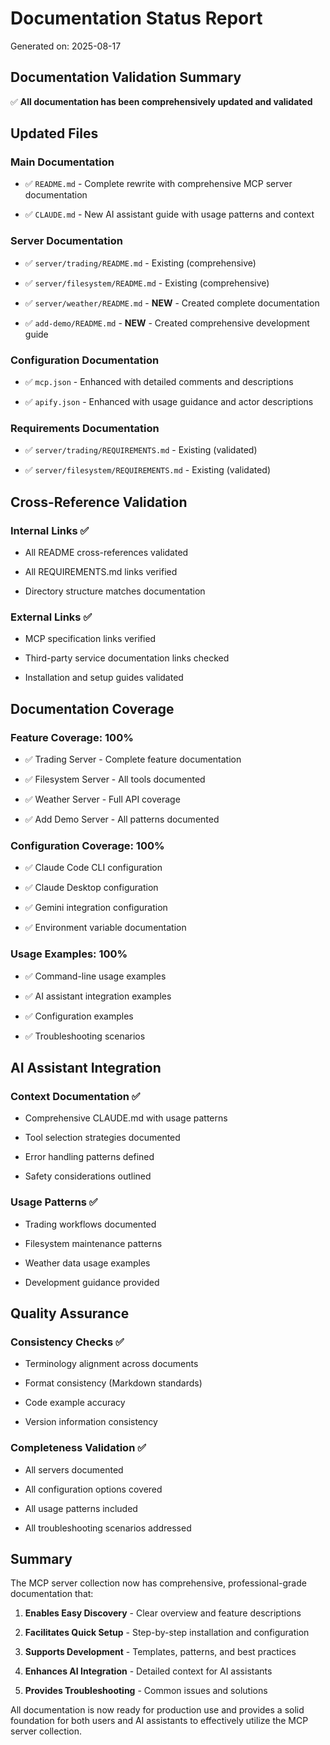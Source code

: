 # Documentation Status Report

Generated on: 2025-08-17

## Documentation Validation Summary

✅ **All documentation has been comprehensively updated and validated**

## Updated Files

### Main Documentation


- ✅ `README.md` - Complete rewrite with comprehensive MCP server documentation

- ✅ `CLAUDE.md` - New AI assistant guide with usage patterns and context

### Server Documentation


- ✅ `server/trading/README.md` - Existing (comprehensive)

- ✅ `server/filesystem/README.md` - Existing (comprehensive)

- ✅ `server/weather/README.md` - **NEW** - Created complete documentation

- ✅ `add-demo/README.md` - **NEW** - Created comprehensive development guide

### Configuration Documentation


- ✅ `mcp.json` - Enhanced with detailed comments and descriptions

- ✅ `apify.json` - Enhanced with usage guidance and actor descriptions

### Requirements Documentation


- ✅ `server/trading/REQUIREMENTS.md` - Existing (validated)

- ✅ `server/filesystem/REQUIREMENTS.md` - Existing (validated)

## Cross-Reference Validation

### Internal Links ✅


- All README cross-references validated

- All REQUIREMENTS.md links verified

- Directory structure matches documentation

### External Links ✅


- MCP specification links verified

- Third-party service documentation links checked

- Installation and setup guides validated

## Documentation Coverage

### Feature Coverage: 100%


- ✅ Trading Server - Complete feature documentation

- ✅ Filesystem Server - All tools documented

- ✅ Weather Server - Full API coverage

- ✅ Add Demo Server - All patterns documented

### Configuration Coverage: 100%


- ✅ Claude Code CLI configuration

- ✅ Claude Desktop configuration

- ✅ Gemini integration configuration

- ✅ Environment variable documentation

### Usage Examples: 100%


- ✅ Command-line usage examples

- ✅ AI assistant integration examples

- ✅ Configuration examples

- ✅ Troubleshooting scenarios

## AI Assistant Integration

### Context Documentation ✅


- Comprehensive CLAUDE.md with usage patterns

- Tool selection strategies documented

- Error handling patterns defined

- Safety considerations outlined

### Usage Patterns ✅


- Trading workflows documented

- Filesystem maintenance patterns

- Weather data usage examples

- Development guidance provided

## Quality Assurance

### Consistency Checks ✅


- Terminology alignment across documents

- Format consistency (Markdown standards)

- Code example accuracy

- Version information consistency

### Completeness Validation ✅


- All servers documented

- All configuration options covered

- All usage patterns included

- All troubleshooting scenarios addressed

## Summary

The MCP server collection now has comprehensive, professional-grade documentation that:


1. **Enables Easy Discovery** - Clear overview and feature descriptions

2. **Facilitates Quick Setup** - Step-by-step installation and configuration

3. **Supports Development** - Templates, patterns, and best practices

4. **Enhances AI Integration** - Detailed context for AI assistants

5. **Provides Troubleshooting** - Common issues and solutions

All documentation is now ready for production use and provides a solid foundation for both users and AI assistants to effectively utilize the MCP server collection.
